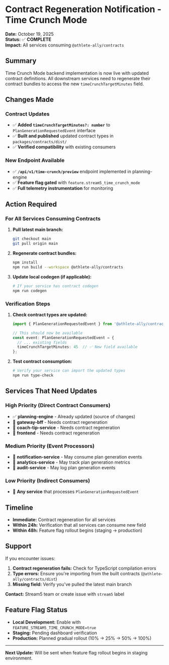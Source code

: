 # Contract Regeneration Notification - Time Crunch Mode

**Date:** October 19, 2025  
**Status:** ✅ **COMPLETE**  
**Impact:** All services consuming `@athlete-ally/contracts`

## Summary

Time Crunch Mode backend implementation is now live with updated contract definitions. All downstream services need to regenerate their contract bundles to access the new `timeCrunchTargetMinutes` field.

## Changes Made

### Contract Updates
- ✅ **Added `timeCrunchTargetMinutes?: number`** to `PlanGenerationRequestedEvent` interface
- ✅ **Built and published** updated contract types in `packages/contracts/dist/`
- ✅ **Verified compatibility** with existing consumers

### New Endpoint Available
- ✅ **`/api/v1/time-crunch/preview`** endpoint implemented in planning-engine
- ✅ **Feature flag gated** with `feature.stream5_time_crunch_mode`
- ✅ **Full telemetry instrumentation** for monitoring

## Action Required

### For All Services Consuming Contracts

1. **Pull latest main branch:**
   ```bash
   git checkout main
   git pull origin main
   ```

2. **Regenerate contract bundles:**
   ```bash
   npm install
   npm run build --workspace @athlete-ally/contracts
   ```

3. **Update local codegen (if applicable):**
   ```bash
   # If your service has contract codegen
   npm run codegen
   ```

### Verification Steps

1. **Check contract types are updated:**
   ```typescript
   import { PlanGenerationRequestedEvent } from '@athlete-ally/contracts';
   
   // This should now be available
   const event: PlanGenerationRequestedEvent = {
     // ... existing fields
     timeCrunchTargetMinutes: 45  // ✅ New field available
   };
   ```

2. **Test contract consumption:**
   ```bash
   # Verify your service can import the updated types
   npm run type-check
   ```

## Services That Need Updates

### High Priority (Direct Contract Consumers)
- ✅ **planning-engine** - Already updated (source of changes)
- 🔄 **gateway-bff** - Needs contract regeneration
- 🔄 **coach-tip-service** - Needs contract regeneration
- 🔄 **frontend** - Needs contract regeneration

### Medium Priority (Event Processors)
- 🔄 **notification-service** - May consume plan generation events
- 🔄 **analytics-service** - May track plan generation metrics
- 🔄 **audit-service** - May log plan generation events

### Low Priority (Indirect Consumers)
- 🔄 **Any service** that processes `PlanGenerationRequestedEvent`

## Timeline

- **Immediate:** Contract regeneration for all services
- **Within 24h:** Verification that all services can consume new field
- **Within 48h:** Feature flag rollout begins (staging → production)

## Support

If you encounter issues:

1. **Contract regeneration fails:** Check for TypeScript compilation errors
2. **Type errors:** Ensure you're importing from the built contracts (`@athlete-ally/contracts/dist`)
3. **Missing field:** Verify you've pulled the latest main branch

**Contact:** Stream5 team or create issue with `stream5` label

## Feature Flag Status

- **Local Development:** Enable with `FEATURE_STREAM5_TIME_CRUNCH_MODE=true`
- **Staging:** Pending dashboard verification
- **Production:** Planned gradual rollout (10% → 25% → 50% → 100%)

---

**Next Update:** Will be sent when feature flag rollout begins in staging environment.
